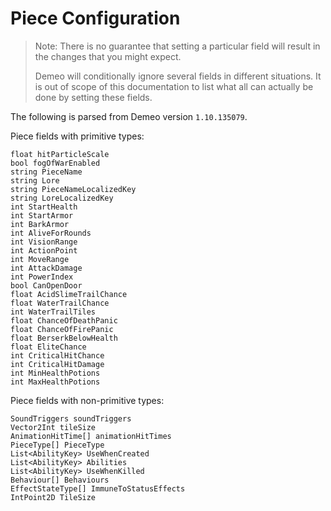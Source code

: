 # Piece Configuration

> Note: There is no guarantee that setting a particular field will result in
> the changes that you might expect.
>
> Demeo will conditionally ignore several fields in different situations.
> It is out of scope of this documentation to list what all can actually be done
> by setting these fields.

The following is parsed from Demeo version `1.10.135079`.

Piece fields with primitive types:
```
float hitParticleScale
bool fogOfWarEnabled
string PieceName
string Lore
string PieceNameLocalizedKey
string LoreLocalizedKey
int StartHealth
int StartArmor
int BarkArmor
int AliveForRounds
int VisionRange
int ActionPoint
int MoveRange
int AttackDamage
int PowerIndex
bool CanOpenDoor
float AcidSlimeTrailChance
float WaterTrailChance
int WaterTrailTiles
float ChanceOfDeathPanic
float ChanceOfFirePanic
float BerserkBelowHealth
float EliteChance
int CriticalHitChance
int CriticalHitDamage
int MinHealthPotions
int MaxHealthPotions
```

Piece fields with non-primitive types:
```
SoundTriggers soundTriggers
Vector2Int tileSize
AnimationHitTime[] animationHitTimes
PieceType[] PieceType
List<AbilityKey> UseWhenCreated
List<AbilityKey> Abilities
List<AbilityKey> UseWhenKilled
Behaviour[] Behaviours
EffectStateType[] ImmuneToStatusEffects
IntPoint2D TileSize
```
